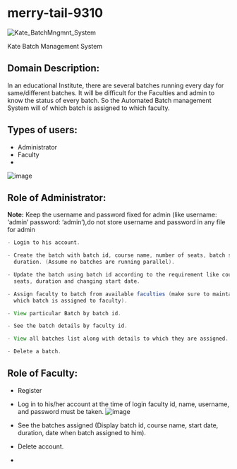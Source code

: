# merry-tail-9310
![Kate_BatchMngmnt_System](https://github.com/Guyvinay/merry-tail-9310/assets/119345842/f6afb392-db5f-4a61-b86e-f4215337a8c3)

Kate Batch Management System
## Domain Description:

In an educational Institute, there are several batches running every day for 
same/different batches. It will be difficult for the Faculties and admin to know the status 
of every batch. So the Automated Batch management System will of which batch is 
assigned to which faculty.

## Types of users:

- Administrator
- Faculty
- 
![image](https://github.com/Guyvinay/merry-tail-9310/assets/119345842/78504473-6578-4119-9491-628c82f64dd6)

## Role of Administrator:

**Note:** Keep the username and password fixed for admin (like username: ‘admin’ password: ‘admin’),do not store username and password in any file for admin

```java
- Login to his account.

- Create the batch with batch id, course name, number of seats, batch start date, and 
  duration. (Assume no batches are running parallel).

- Update the batch using batch id according to the requirement like course, number of 
  seats, duration and changing start date.

- Assign faculty to batch from available faculties (make sure to maintain date from 
  which batch is assigned to faculty).

- View particular Batch by batch id.

- See the batch details by faculty id.

- View all batches list along with details to which they are assigned.

- Delete a batch.
```

## Role of Faculty:
- Register

- Log in to his/her account at the time of login faculty id, name, username, and 
  password must be taken.
![image](https://github.com/Guyvinay/merry-tail-9310/assets/119345842/bb9b7864-51a4-4165-bbeb-8838332c2245)

- See the batches assigned (Display batch id, course name, start date, duration, date 
  when batch assigned to him).

- Delete account.
- 
